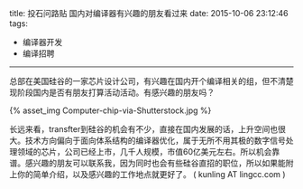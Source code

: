 title: 投石问路贴 国内对编译器有兴趣的朋友看过来
date: 2015-10-06 23:12:46
tags:
  - 编译器开发
  - 编译招聘
---

总部在美国硅谷的一家芯片设计公司，有兴趣在国内开个编译相关的组，但不清楚现阶段国内是否有朋友打算活动活动。有感兴趣的朋友吗？

{% asset_img Computer-chip-via-Shutterstock.jpg %}

长远来看，transfter到硅谷的机会有不少，直接在国内发展的话，上升空间也很大。技术方向偏向于面向体系结构的编译器优化，属于无所不用其极的数字信号处理领域的芯片，公司已经上市，几千人规模，市值60亿美元左右。所以机会靠谱。感兴趣的朋友可以联系我，因为同时也会有些硅谷直招的职位，所以如果能附上你的简单介绍，以及感兴趣的工作地点就更好了。 ( kunling AT lingcc.com )

